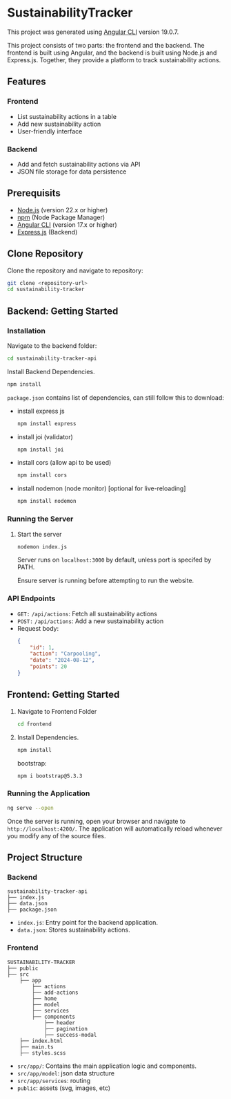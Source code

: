 # SustainabilityTracker 

This project was generated using [Angular CLI](https://github.com/angular/angular-cli) version 19.0.7.

This project consists of two parts: the frontend and the backend. The frontend is built using Angular, and the backend is built using Node.js and Express.js. Together, they provide a platform to track sustainability actions.

## Features
### Frontend
- List sustainability actions in a table
- Add new sustainability action
- User-friendly interface
### Backend
- Add and fetch sustainability actions via API
- JSON file storage for data persistence

## Prerequisits
- [Node.js](https://nodejs.org/) (version 22.x or higher)
- [npm](https://www.npmjs.com/) (Node Package Manager)
- [Angular CLI](https://angular.io/cli) (version 17.x or higher)
- [Express.js](https://expressjs.com/) (Backend)

## Clone Repository
Clone the repository and navigate to repository:
```bash
git clone <repository-url>
cd sustainability-tracker
```

## Backend: Getting Started

### Installation 
Navigate to the backend folder:
```bash
cd sustainability-tracker-api
```

Install Backend Dependencies.
```bash
npm install
```

```package.json``` contains list of dependencies, can still follow this to download:

- install express js
    ```bash
    npm install express
    ```

- install joi (validator)
    ```bash
    npm install joi
    ```

- install cors (allow api to be used)
    ```bash
    npm install cors
    ```

- install nodemon (node monitor) [optional for live-reloading] 
    ```bash
    npm install nodemon
    ```

### Running the Server
1. Start the server
    ```bash
    nodemon index.js
    ```
    Server runs on ```localhost:3000``` by default, unless port is specifed by PATH.

    Ensure server is running before attempting to run the website.

### API Endpoints
- ```GET:``` ```/api/actions```: Fetch all sustainability actions
- ```POST:``` ```/api/actions```: Add a new sustainability action
- Request body:
    ```json
    {
        "id": 1,
        "action": "Carpooling",
        "date": "2024-08-12",
        "points": 20
    }
    ```


## Frontend: Getting Started
1. Navigate to Frontend Folder
    ```bash
    cd frontend
    ```
2. Install Dependencies.
    ```bash
    npm install
    ```

    bootstrap:
    ```bash
    npm i bootstrap@5.3.3
    ```


### Running the Application
```bash
ng serve --open
```

Once the server is running, open your browser and navigate to `http://localhost:4200/`. The application will automatically reload whenever you modify any of the source files.


## Project Structure
### Backend
```
sustainability-tracker-api
├── index.js
├── data.json
├── package.json
```
- ```index.js```: Entry point for the backend application.
- ```data.json```: Stores sustainability actions.

### Frontend
```arduino
SUSTAINABILITY-TRACKER
├── public
├── src
    ├── app
        ├── actions
        ├── add-actions
        ├── home
        ├── model
        ├── services
        ├── components
            ├── header
            ├── pagination
            ├── success-modal
    ├── index.html
    ├── main.ts
    ├── styles.scss
```
- ```src/app/```: Contains the main application logic and components.
- ```src/app/model```: json data structure
- ```src/app/services```: routing 
- ```public```: assets (svg, images, etc)
